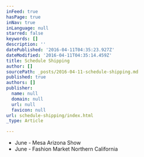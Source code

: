 ```yaml
---
inFeed: true
hasPage: true
inNav: true
inLanguage: null
starred: false
keywords: []
description: ''
datePublished: '2016-04-11T04:35:23.927Z'
dateModified: '2016-04-11T04:35:14.459Z'
title: Schedule Shipping
author: []
sourcePath: _posts/2016-04-11-schedule-shipping.md
published: true
authors: []
publisher:
  name: null
  domain: null
  url: null
  favicon: null
url: schedule-shipping/index.html
_type: Article

---
```

* June - Mesa Arizona Show
* June - Fashion Market Northern California